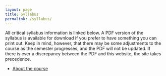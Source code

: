 ```yaml
---
layout: page
title: Syllabus
permalink: /syllabus/
---
```


All critical syllabus information is linked below. A PDF version of the syllabus is available for download if you prefer to have something you can print out. Keep in mind, however, that there may be some adjustments to the course as the semester progresses, and the PDF will not be updated. If there is ever a discrepancy between the PDF and this website, the site takes precedence.

* [About the course](/about)